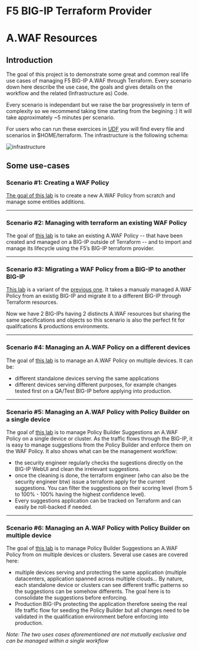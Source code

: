 # F5 BIG-IP Terraform Provider
# A.WAF Resources


## Introduction

The goal of this project is to demonstrate some great and common real life use cases of managing F5 BIG-IP A.WAF through Terraform.
Every scenario down here describe the use case, the goals and gives details on the workflow and the related (Infrastructure as) Code.

Every scenario is independant but we raise the bar progressively in term of complexity so we recommend taking time starting from the begining :) It will take approximately ~5 minutes per scenario.

For users who can run these exercices in [UDF](https://udf.f5.com) you will find every file and scenarios in $HOME/terraform. The infrastructure is the following schema:


![infrastructure](https://github.com/fchmainy/awaf_tf_docs/raw/main/0.Appendix/UDF-lab-architecture.png)




## Some use-cases



### Scenario #1: Creating a WAF Policy

[The goal of this lab](https://github.com/fchmainy/awaf_tf_docs/tree/main/1.create) is to create a new A.WAF Policy from scratch and manage some entities additions.


------


### Scenario #2: Managing with terraform an existing WAF Policy
The goal of [this lab](https://github.com/fchmainy/awaf_tf_docs/blob/main/2.import/README.md) is to take an existing A.WAF Policy -- that have been created and managed on a BIG-IP outside of Terraform -- and to import and manage its lifecycle using the F5’s  BIG-IP terraform provider.


------


### Scenario #3: Migrating a WAF Policy from a BIG-IP to another BIG-IP
[This lab](https://github.com/fchmainy/awaf_tf_docs/tree/main/3.migrate) is a variant of the [previous one](https://github.com/fchmainy/awaf_tf_docs/blob/main/2.import). It takes a manualy managed A.WAF Policy from an existig BIG-IP and migrate it to a different BIG-IP through Terraform resources.

Now we have 2 BIG-IPs having 2 distincts A.WAF resources but sharing the same specifications and objects so this scenario is also the perfect fit for qualifcations & productions environments. 


------


### Scenario #4: Managing an A.WAF Policy on a different devices 
The goal of [this lab](https://github.com/fchmainy/awaf_tf_docs/tree/main/4.multiple) is to manage an A.WAF Policy on multiple devices. It can be:
- different standalone devices serving the same applications
- different devices serving different purposes, for example changes tested first on a QA/Test BIG-IP before applying into production.


------


### Scenario #5: Managing an A.WAF Policy with Policy Builder on a single device
The goal of [this lab](https://github.com/fchmainy/awaf_tf_docs/tree/main/5.policyBuilderSingle) is to manage Policy Builder Suggestions an A.WAF Policy on a single device or cluster. As the traffic flows through the BIG-IP, it is easy to manage suggestions from the Policy Builder and enforce them on the WAF Policy. It also shows what can be the management workflow:
- the security engineer regularly checks the sugestions directly on the BIG-IP WebUI and clean the irrelevant suggestions.
- once the cleaning is done, the terraform engineer (who can also be the security engineer btw) issue a terraform apply for the current suggestions. You can filter the suggestions on their scoring level (from 5 to 100% - 100% having the highest confidence level).
- Every suggestions application can be tracked on Terraform and can easily be roll-backed if needed.


------


### Scenario #6: Managing an A.WAF Policy with Policy Builder on multiple device
The goal of [this lab](https://github.com/fchmainy/awaf_tf_docs/tree/main/6.policyBuilderMultiple) is to manage Policy Builder Suggestions an A.WAF Policy from on multiple devices or clusters. Several use cases are covered here:
- multiple devices serving and protecting the same application (multiple datacenters, application spanned across multiple clouds... By nature, each standalone device or clusters can see different traffic patterns so the suggestions can be somehow differents. The goal here is to consolidate the suggestions before enforcing.
- Production BIG-IPs protecting the application therefore seeing the real life traffic flow for seeding the Policy Builder but all changes need to be validated in the qualification environment before enforcing into production.

*Note: The two uses cases aforementioned are not mutually exclusive and can be managed within a single workflow*
